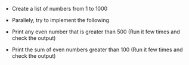 * Create a list of numbers from 1 to 1000
* Parallely, try to implement the following

* Print any even number that is greater than 500 (Run it few times and check the output)
* Print the sum of even numbers greater than 100 (Run it few times and check the output)